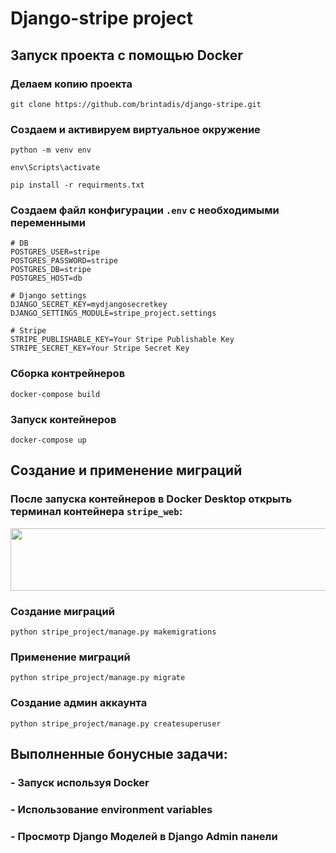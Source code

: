 # Django-stripe project

## Запуск проекта с помощью Docker
### Делаем копию проекта
```
git clone https://github.com/brintadis/django-stripe.git
```
### Создаем и активируем виртуальное окружение
```
python -m venv env
```
```
env\Scripts\activate
```
```
pip install -r requirments.txt
```
### Создаем файл конфигурации `.env` с необходимыми переменными
```
# DB
POSTGRES_USER=stripe
POSTGRES_PASSWORD=stripe
POSTGRES_DB=stripe
POSTGRES_HOST=db

# Django settings
DJANGO_SECRET_KEY=mydjangosecretkey
DJANGO_SETTINGS_MODULE=stripe_project.settings

# Stripe
STRIPE_PUBLISHABLE_KEY=Your Stripe Publishable Key
STRIPE_SECRET_KEY=Your Stripe Secret Key
```
### Сборка контрейнеров
```
docker-compose build
```
### Запуск контейнеров
```
docker-compose up
```
## Создание и применение миграций
### После запуска контейнеров в Docker Desktop открыть терминал контейнера `stripe_web`:
<img src= "https://imgur.com/e2QeRtn.png" width = "1000" height = "100">

### Создание миграций
```
python stripe_project/manage.py makemigrations
```
### Применение миграций
```
python stripe_project/manage.py migrate
```
### Создание админ аккаунта
```
python stripe_project/manage.py createsuperuser
```
## Выполненные бонусные задачи:
### - Запуск используя Docker
### - Использование environment variables
### - Просмотр Django Моделей в Django Admin панели

